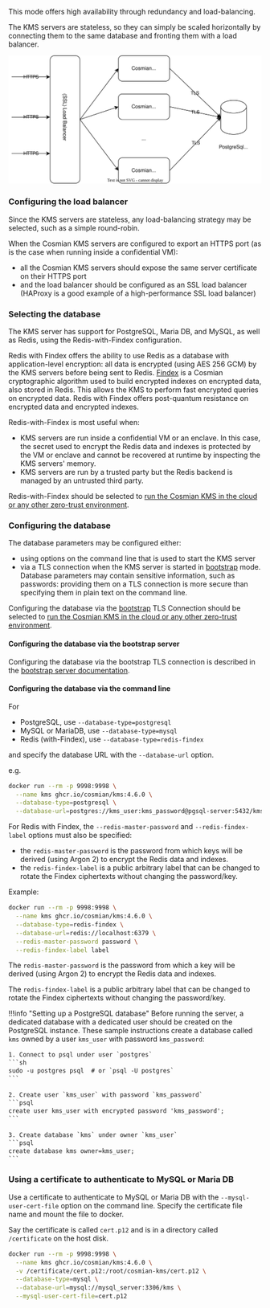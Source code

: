 This mode offers high availability through redundancy and load-balancing.

The KMS servers are stateless, so they can simply be scaled horizontally by connecting them to the same database and fronting them with a load balancer.

![high-availability](./drawings/high-availability.drawio.svg)

### Configuring the load balancer

Since the KMS servers are stateless, any load-balancing strategy may be selected, such as a simple round-robin.

When the Cosmian KMS servers are configured to export an HTTPS port (as is the case when running inside a confidential VM):

- all the Cosmian KMS servers should expose the same server certificate on their HTTPS port
- and the load balancer should be configured as an SSL load balancer (HAProxy is a good example of a high-performance SSL load balancer)

### Selecting the database

The KMS server has support for PostgreSQL, Maria DB, and MySQL, as well as Redis, using the Redis-with-Findex configuration.

Redis with Findex offers the ability to use Redis as a database with application-level encryption: all data is encrypted (using AES 256 GCM) by the KMS servers before being sent to Redis. [Findex](https://github.com/Cosmian/findex/) is a Cosmian cryptographic algorithm used to build encrypted indexes on encrypted data, also stored in Redis. This allows the KMS to perform fast encrypted queries on encrypted data. Redis with Findex offers post-quantum resistance on encrypted data and encrypted indexes.

Redis-with-Findex is most useful when:

- KMS servers are run inside a confidential VM or an enclave. In this case, the secret used to encrypt the Redis data and indexes is protected by the VM or enclave and cannot be recovered at runtime by inspecting the KMS servers' memory.
- KMS servers are run by a trusted party but the Redis backend is managed by an untrusted third party.

Redis-with-Findex should be selected to [run the Cosmian KMS in the cloud or any other zero-trust environment](./zero_trust.md).

### Configuring the database

The database parameters may be configured either:

- using options on the command line that is used to start the KMS server
- via a TLS connection when the KMS server is started in [bootstrap](./bootstrap.md) mode. Database parameters may contain sensitive information, such as passwords: providing them on a TLS connection is more secure than specifying them in plain text on the command line.

Configuring the database via the [bootstrap](./bootstrap.md) TLS Connection should be selected to [run the Cosmian KMS in the cloud or any other zero-trust environment](./zero_trust.md).

#### Configuring the database via the bootstrap server

Configuring the database via the bootstrap TLS connection is described in the [bootstrap server documentation](bootstrap.md).

#### Configuring the database via the command line

For

- PostgreSQL, use `--database-type=postgresql`
- MySQL or MariaDB, use `--database-type=mysql`
- Redis (with-Findex), use `--database-type=redis-findex`

and specify the database URL with the `--database-url` option.

e.g.

```sh
docker run --rm -p 9998:9998 \
  --name kms ghcr.io/cosmian/kms:4.6.0 \
  --database-type=postgresql \
  --database-url=postgres://kms_user:kms_password@pgsql-server:5432/kms

```

For Redis with Findex, the `--redis-master-password` and `--redis-findex-label` options must also be specified:

- the `redis-master-password` is the password from which keys will be derived (using Argon 2) to encrypt the Redis data and indexes.
- the `redis-findex-label` is a public arbitrary label that can be changed to rotate the Findex ciphertexts without changing the password/key.

Example:

```sh
docker run --rm -p 9998:9998 \
  --name kms ghcr.io/cosmian/kms:4.6.0 \
  --database-type=redis-findex \
  --database-url=redis://localhost:6379 \
  --redis-master-password password \
  --redis-findex-label label
```

The `redis-master-password` is the password from which a key will be derived (using Argon 2) to encrypt the Redis data and indexes.

The `redis-findex-label` is a public arbitrary label that can be changed to rotate the Findex ciphertexts without changing the password/key.

!!!info "Setting up a PostgreSQL database"
    Before running the server, a dedicated database with a dedicated user should be created on the PostgreSQL instance. These sample instructions create a database called `kms` owned by a user `kms_user` with password `kms_password`:

    1. Connect to psql under user `postgres`
    ```sh
    sudo -u postgres psql  # or `psql -U postgres`
    ```

    2. Create user `kms_user` with password `kms_password`
    ```psql
    create user kms_user with encrypted password 'kms_password';
    ```

    3. Create database `kms` under owner `kms_user`
    ```psql
    create database kms owner=kms_user;
    ```

### Using a certificate to authenticate to MySQL or Maria DB

Use a certificate to authenticate to MySQL or Maria DB with the `--mysql-user-cert-file` option on the command line. Specify the certificate file name and mount the file to docker.

Say the certificate is called `cert.p12` and is in a directory called `/certificate` on the host disk.

```sh
docker run --rm -p 9998:9998 \
  --name kms ghcr.io/cosmian/kms:4.6.0 \
  -v /certificate/cert.p12:/root/cosmian-kms/cert.p12 \
  --database-type=mysql \
  --database-url=mysql://mysql_server:3306/kms \
  --mysql-user-cert-file=cert.p12
```
